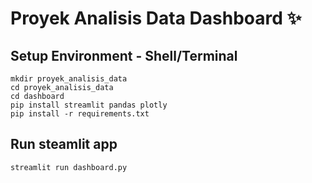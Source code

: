# Proyek Analisis Data Dashboard ✨

## Setup Environment - Shell/Terminal
```
mkdir proyek_analisis_data
cd proyek_analisis_data
cd dashboard
pip install streamlit pandas plotly
pip install -r requirements.txt
```

## Run steamlit app
```
streamlit run dashboard.py
```
